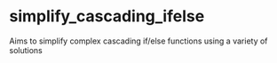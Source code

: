 # simplify_cascading_ifelse
Aims to simplify complex cascading if/else functions using a variety of solutions
